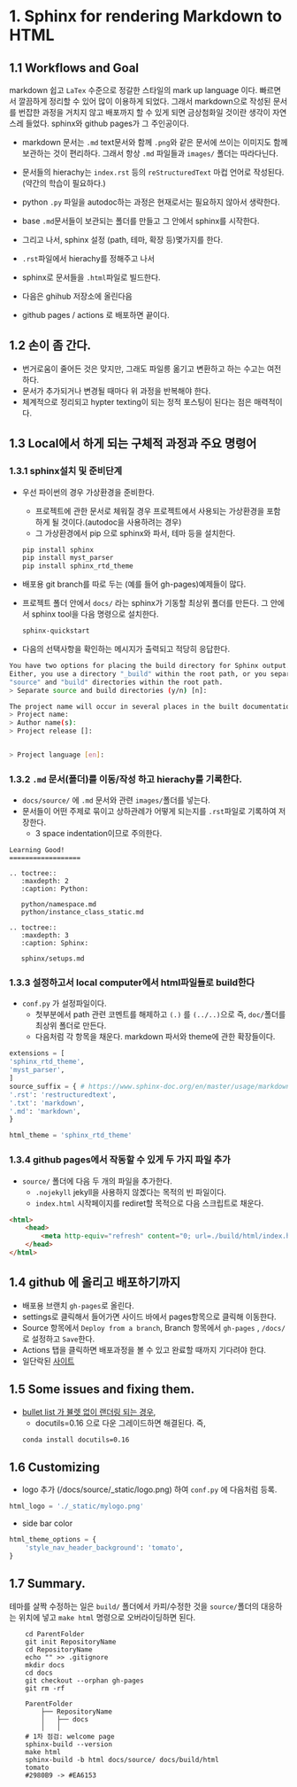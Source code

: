 # 1. Sphinx for rendering Markdown to HTML

## 1.1 Workflows and Goal
markdown 쉽고 `LaTex` 수준으로 정갈한 스타일의 mark up language 이다. 빠르면서 깔끔하게 정리할 수 있어 많이 이용하게 되었다. 그래서 markdown으로 작성된 문서를 번잡한 과정을 거치지 않고 배포까지 할 수 있게 되면 금상첨화일 것이란 생각이 자연스레 들었다. sphinx와 github pages가 그 주인공이다.  

- markdown 문서는 `.md` text문서와 함께 `.png`와 같은 문서에 쓰이는 이미지도 함께 보관하는 것이 편리하다. 그래서 항상 `.md` 파일들과 `images/` 폴더는 따라다닌다.  
- 문서들의 hierachy는 `index.rst` 등의 `reStructuredText` 마컵 언어로 작성된다. (약간의 학습이 필요하다.)  
- python `.py` 파일을 autodoc하는 과정은 현재로서는 필요하지 않아서 생략한다.  

- base `.md`문서들이 보관되는 폴더를 만들고 그 안에서 sphinx를 시작한다.  
- 그리고 나서, sphinx 설정 (path, 테마, 확장 등)몇가지를 한다.  
- `.rst`파일에서 hierachy를 정해주고 나서  
- sphinx로 문서들을 `.html`파일로 빌드한다.  
- 다음은 ghihub 저장소에 올린다음   
- github pages / actions 로 배포하면 끝이다.  

## 1.2 손이 좀 간다.

- 번거로움이 줄어든 것은 맞지만, 그래도 파일릉 옮기고 변환하고 하는 수고는 여전하다.   
- 문서가 추가되거나 변경될 때마다 위 과정을 반복해야 한다.   
- 체계적으로 정리되고 hypter texting이 되는 정적 포스팅이 된다는 점은 매력적이다.    

## 1.3 Local에서 하게 되는 구체적 과정과 주요 명령어

### 1.3.1 sphinx설치 및 준비단계
- 우선 파이썬의 경우 가상환경을 준비한다.  
    - 프로젝트에 관한 문서로 체워질 경우 프로젝트에서 사용되는 가상환경을 포함하게 될 것이다.(autodoc을 사용하려는 경우)  
    - 그 가상환경에서 pip 으로 sphinx와 파서, 테마 등을 설치한다.  
    ```bash
    pip install sphinx
    pip install myst_parser
    pip install sphinx_rtd_theme
    ```
- 배포용 git branch를 따로 두는 (예를 들어 gh-pages)예제들이 많다.  

- 프로젝트 폴더 안에서 `docs/` 라는 sphinx가 기동할 최상위 폴더를 만든다. 그 안에서 sphinx tool을 다음 명령으로 설치한다.  
    ```bash
    sphinx-quickstart
    ```

- 다음의 선택사항을 확인하는 메시지가 출력되고 적당히 응답한다.

```bash
You have two options for placing the build directory for Sphinx output.
Either, you use a directory "_build" within the root path, or you separate
"source" and "build" directories within the root path.
> Separate source and build directories (y/n) [n]: 

The project name will occur in several places in the built documentation.
> Project name:
> Author name(s): 
> Project release []:


> Project language [en]: 
```

### 1.3.2 `.md` 문서(폴더)를 이동/작성 하고 hierachy룰 기록한다.
- `docs/source/` 에 `.md` 문서와 관련 `images/`폴더를 넣는다.
- 문서들이 어떤 주제로 묶이고 상하관례가 어떻게 되는지를 `.rst`파일로 기록하여 저장한다.
    - 3 space indentation이므로 주의한다.

```
Learning Good!
==================

.. toctree::
   :maxdepth: 2
   :caption: Python:

   python/namespace.md
   python/instance_class_static.md

.. toctree::
   :maxdepth: 3
   :caption: Sphinx:

   sphinx/setups.md
```

### 1.3.3 설정하고서 local computer에서 html파일들로 build한다
- `conf.py` 가 설정파일이다. 
    - 첫부분에서 path 관련 코멘트를 해제하고 `(.)` 를 `(../..)`으로 즉, `doc/`폴더를 최상위 폴더로 만든다.
    - 다음처럼 각 항목을 채운다.  markdown 파서와 theme에 관한 확장들이다.  

```python
extensions = [
'sphinx_rtd_theme',
'myst_parser',  
]
source_suffix = { # https://www.sphinx-doc.org/en/master/usage/markdown.html
'.rst': 'restructuredtext',
'.txt': 'markdown',
'.md': 'markdown',
}
```

```python
html_theme = 'sphinx_rtd_theme'
```

### 1.3.4 github pages에서 작동할 수 있게 두 가지 파일 추가
- `source/` 폴더에 다음 두 개의 파일을 추가한다.   
    - `.nojekyll` jekyll을 사용하지 않곘다는 목적의 빈 파일이다.  
    - `index.html` 시작페이지를 rediret할 목적으로 다음 스크립트로 채운다.  
```html
<html>  
    <head>  
        <meta http-equiv="refresh" content="0; url=./build/html/index.html" />  
    </head>  
</html>  
```  

## 1.4 github 에 올리고 배포하기까지

- 배포용 브랜치 `gh-pages`로 올린다.  
- settings로 클릭해서 들어가면 사이드 바에서 pages항목으로 클릭해 이동한다.  
- Source 항목에서 `Deploy from a branch`, Branch 항목에서 `gh-pages` , `/docs/` 로 설정하고 `Save`한다.  
- Actions 탭을 클릭하면 배포과정을 볼 수 있고 완료할 때까지 기다려야 한댜.  
- 일단락된 [사이트](https://phycosmos.github.io/docs/build/html/index.html)


## 1.5 Some issues and fixing them.
- [bullet list 가 뷸렛 없이 랜더링 되는 경우](https://stackoverflow.com/questions/67542699/readthedocs-sphinx-not-rendering-bullet-list-from-rst-file),
    - docutils=0.16 으로 다운 그레이드하면 해결된다. 즉,
    ```bash
    conda install docutils=0.16
    ```

## 1.6 Customizing
- logo 추가 (/docs/source/_static/logo.png) 하여 `conf.py` 에 다음처럼 등록.  
```python
html_logo = './_static/mylogo.png'
```  
-  side bar color 
```python
html_theme_options = {
    'style_nav_header_background': 'tomato',
}
```

## 1.7 Summary.
테마를 살짝 수정하는 일은 `build/` 폴더에서 카피/수정한 것을 `source/`폴더의 대응하는 위치에 넣고 `make html` 명령으로 오버라이딩하면 된다.  

```
    cd ParentFolder
    git init RepositoryName
    cd RepositoryName
    echo "" >> .gitignore
    mkdir docs
    cd docs
    git checkout --orphan gh-pages
    git rm -rf

    ParentFolder      
        ├── RepositoryName
        │   ├── docs
        │   │   
    # 1차 점검: welcome page
    sphinx-build --version
    make html
    sphinx-build -b html docs/source/ docs/build/html
    tomato
    #2980B9 -> #EA6153
```